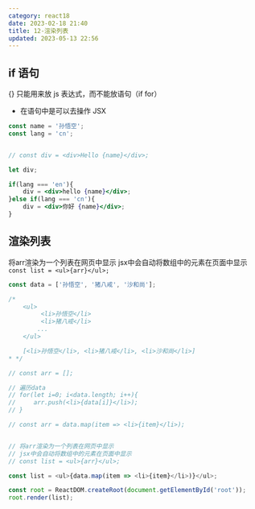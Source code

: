 ```yaml
---
category: react18
date: 2023-02-18 21:40
title: 12-渲染列表
updated: 2023-05-13 22:56
---
```


## if 语句

{} 只能用来放 js 表达式，而不能放语句（if for）

- 在语句中是可以去操作 JSX

```jsx
const name = '孙悟空';
const lang = 'cn';


// const div = <div>Hello {name}</div>;

let div;

if(lang === 'en'){
    div = <div>hello {name}</div>;
}else if(lang === 'cn'){
    div = <div>你好 {name}</div>;
}
```

##  渲染列表

将arr渲染为一个列表在网页中显示
jsx中会自动将数组中的元素在页面中显示
`const list = <ul>{arr}</ul>;`

```js
const data = ['孙悟空', '猪八戒', '沙和尚'];

/*
    <ul>
         <li>孙悟空</li>
         <li>猪八戒</li>
        ...
    </ul>

    [<li>孙悟空</li>, <li>猪八戒</li>, <li>沙和尚</li>]
* */

// const arr = [];

// 遍历data
// for(let i=0; i<data.length; i++){
//     arr.push(<li>{data[i]}</li>);
// }

// const arr = data.map(item => <li>{item}</li>);


// 将arr渲染为一个列表在网页中显示
// jsx中会自动将数组中的元素在页面中显示
// const list = <ul>{arr}</ul>;

const list = <ul>{data.map(item => <li>{item}</li>)}</ul>;

const root = ReactDOM.createRoot(document.getElementById('root'));
root.render(list);
```